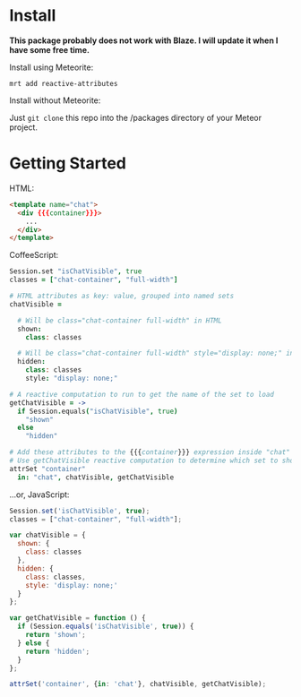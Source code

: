 Install
=======

__This package probably does not work with Blaze. I will update it when I have some free time.__

Install using Meteorite:

`mrt add reactive-attributes`

Install without Meteorite:

Just `git clone` this repo into the /packages directory of your Meteor project.

Getting Started
===============

HTML:

```html
<template name="chat">
  <div {{{container}}}>
    ...
  </div>
</template>
```

CoffeeScript:

```coffeescript
Session.set "isChatVisible", true
classes = ["chat-container", "full-width"]

# HTML attributes as key: value, grouped into named sets
chatVisible =

  # Will be class="chat-container full-width" in HTML
  shown:
    class: classes

  # Will be class="chat-container full-width" style="display: none;" in HTML
  hidden:
    class: classes
    style: "display: none;"

# A reactive computation to run to get the name of the set to load
getChatVisible = ->
  if Session.equals("isChatVisible", true)
    "shown"
  else
    "hidden"

# Add these attributes to the {{{container}}} expression inside "chat" template
# Use getChatVisible reactive computation to determine which set to show
attrSet "container"
  in: "chat", chatVisible, getChatVisible
```

...or, JavaScript:

```javascript
Session.set('isChatVisible', true);
classes = ["chat-container", "full-width"];

var chatVisible = {
  shown: {
    class: classes
  },
  hidden: {
    class: classes,
    style: 'display: none;'
  }
};

var getChatVisible = function () {
  if (Session.equals('isChatVisible', true)) {
    return 'shown';
  } else {
    return 'hidden';
  }
};

attrSet('container', {in: 'chat'}, chatVisible, getChatVisible);
```
